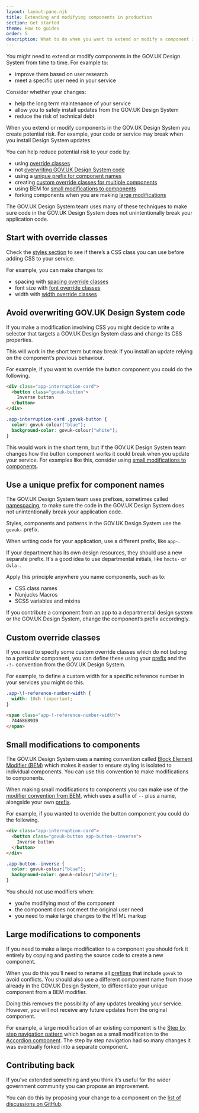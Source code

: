 ```yaml
---
layout: layout-pane.njk
title: Extending and modifying components in production
section: Get started
theme: How to guides
order: 5
description: What to do when you want to extend or modify a component in production.
---
```


You might need to extend or modify components in the GOV.UK Design System from time to time. For example to:

- improve them based on user research
- meet a specific user need in your service

Consider whether your changes:

- help the long term maintenance of your service
- allow you to safely install updates from the GOV.UK Design System
- reduce the risk of technical debt

When you extend or modify components in the GOV.UK Design System you create potential risk. For example, your code or service may break when you install Design System updates.

You can help reduce potential risk to your code by:

- using [override classes](#start-with-override-classes)
- not [overwriting GOV.UK Design System code](#avoid-overwriting-govuk-design-system-code)
- using a [unique prefix for component names][prefix]
- creating [custom override classes for multiple components](#custom-override-classes)
- using BEM for [small modifications to components](#small-modifications-to-components)
- forking components when you are making [large modifications](#large-modifications-to-components)

The GOV.UK Design System team uses many of these techniques to make sure code in the GOV.UK Design System does not unintentionally break your application code.

## Start with override classes

Check the [styles section](/styles/) to see if there’s a CSS class you can use before adding CSS to your service.

For example, you can make changes to:

- spacing with [spacing override classes](/styles/spacing/#overriding-spacing)
- font size with [font override classes](/styles/font-override-classes)
- width with [width override classes](/styles/layout/#width-override-classes)

## Avoid overwriting GOV.UK Design System code

If you make a modification involving CSS you might decide to write a selector that targets a GOV.UK Design System class and change its CSS properties.

This will work in the short term but may break if you install an update relying on the component’s previous behaviour.

For example, if you want to override the button component you could do the following.

```html
<div class="app-interruption-card">
  <button class="govuk-button">
    Inverse button
  </button>
</div>
```

```css
.app-interruption-card .govuk-button {
  color: govuk-colour("blue");
  background-color: govuk-colour("white");
}
```

This would work in the short term, but if the GOV.UK Design System team changes how the button component works it could break when you update your service. For examples like this, consider using [small modifications to components](#small-modifications-to-components).

## Use a unique prefix for component names

The GOV.UK Design System team uses prefixes, sometimes called [namespacing](https://techterms.com/definition/namespace), to make sure the code in the GOV.UK Design System does not unintentionally break your application code.

Styles, components and patterns in the GOV.UK Design System use the `govuk-` prefix.

When writing code for your application, use a different prefix, like `app-`.

If your department has its own design resources, they should use a new separate prefix. It's a good idea to use departmental initials, like `hmcts-` or `dvla-`.

Apply this principle anywhere you name components, such as to:

- CSS class names
- Nunjucks Macros
- SCSS variables and mixins

If you contribute a component from an app to a departmental design system or the GOV.UK Design System, change the component’s prefix accordingly.

## Custom override classes

If you need to specify some custom override classes which do not belong to a particular component, you can define these using your [prefix] and the `-!-` convention from the GOV.UK Design System.

For example, to define a custom width for a specific reference number in your services you might do this.

```css
.app-\!-reference-number-width {
  width: 10ch !important;
}
```

```html
<span class="app-!-reference-number-width">
  7446868939
</span>
```

## Small modifications to components

The GOV.UK Design System uses a naming convention called [Block Element Modifier (BEM)](https://getbem.com/) which makes it easier to ensure styling is isolated to individual components. You can use this convention to make modifications to components.

When making small modifications to components you can make use of the [modifier convention from BEM](https://getbem.com/naming/), which uses a suffix of `--` plus a name, alongside your own [prefix].

For example, if you wanted to override the button component you could do the following.

```html
<div class="app-interruption-card">
  <button class="govuk-button app-button--inverse">
    Inverse button
  </button>
</div>
```

```css
.app-button--inverse {
  color: govuk-colour("blue");
  background-color: govuk-colour("white");
}
```

You should not use modifiers when:

- you’re modifying most of the component
- the component does not meet the original user need
- you need to make large changes to the HTML markup

## Large modifications to components

If you need to make a large modification to a component you should fork it entirely by copying and pasting the source code to create a new component.

When you do this you’ll need to rename all [prefixes][prefix] that include `govuk` to avoid conflicts. You should also use a different component name from those already in the GOV.UK Design System, to differentiate your unique component from a BEM modifier.

Doing this removes the possibility of any updates breaking your service. However, you will not receive any future updates from the original component.

For example, a large modification of an existing component is the [Step by step navigation pattern](/patterns/step-by-step-navigation/) which began as a small modification to the [Accordion component](/components/accordion/). The step by step navigation had so many changes it was eventually forked into a separate component.

## Contributing back

If you’ve extended something and you think it’s useful for the wider government community you can propose an improvement.

You can do this by proposing your change to a component on the [list of discussions on GitHub](https://github.com/orgs/alphagov/projects/43/views/2).

[prefix]: #use-a-unique-prefix-for-component-names
